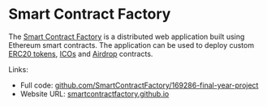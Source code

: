 # Smart Contract Factory

The <a href="https://smartcontractfactory.github.io">Smart Contract Factory</a> is a distributed web application built using Ethereum smart contracts. The application can be used to deploy custom <a href="https://theethereum.wiki/w/index.php/ERC20_Token_Standard">ERC20 tokens</a>, <a href="https://en.bitcoinwiki.org/wiki/ICO_(Initial_Coin_Offering)">ICOs</a> and <a href="https://en.bitcoinwiki.org/wiki/Airdrop">Airdrop</a> contracts.

Links:
<ul>
  <li>Full code: <a href="https://github.com/SmartContractFactory/169286-final-year-project">github.com/SmartContractFactory/169286-final-year-project</a></li>
  <li>Website URL: <a href="https://smartcontractfactory.github.io">smartcontractfactory.github.io</a></li>
</ul>
